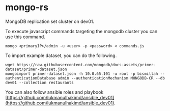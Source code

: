 # mongo-rs
MongoDB replication set cluster on dev01.

To execute javascript commands targeting the mongodb cluster you can use this command.
```
mongo <primaryIP>/admin -u <user> -p <password> < commands.js
```

To import example dataset, you can do the following.
```
wget https://raw.githubusercontent.com/mongodb/docs-assets/primer-dataset/primer-dataset.json
mongoimport primer-dataset.json -h 10.0.65.101 -u root -p bismillah --authenticationDatabase admin --authenticationMechanism MONGODB-CR --db dev01 --collection restaurants
```

You can also follow ansible roles and playbook [https://github.com/lukmanulhakimd/ansible_dev01](https://github.com/lukmanulhakimd/ansible_dev01).

